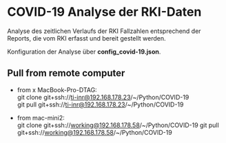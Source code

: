 # COVID-19 Analyse der RKI-Daten

Analyse des zeitlichen Verlaufs der RKI Fallzahlen entsprechend der Reports, die vom RKI erfasst und bereit gestellt werden.

Konfiguration der Analyse über **config_covid-19.json**.

## Pull from remote computer
- from x MacBook-Pro-DTAG:  
  git clone git+ssh://ti-inr@192.168.178.23/~/Python/COVID-19  
  git pull git+ssh://ti-inr@192.168.178.23/~/Python/COVID-19

- from mac-mini2:  
  git clone git+ssh://working@192.168.178.58/~/Python/COVID-19
  git pull git+ssh://working@192.168.178.58/~/Python/COVID-19
 
  
